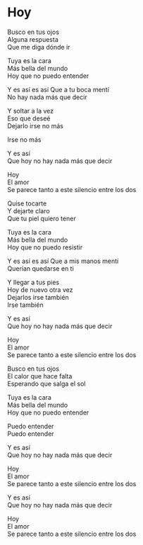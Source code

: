 # Hoy  

Busco en tus ojos  
Alguna respuesta  
Que me diga dónde ir  

Tuya es la cara  
Más bella del mundo  
Hoy que no puedo entender  

Y es así es así
Que a tu boca mentí  
No hay nada más que decir  

Y soltar a la vez  
Eso que deseé  
Dejarlo irse no más  

Irse no más  

Y es así  
Que hoy no hay nada más que decir  

Hoy  
El amor  
Se parece tanto a este silencio entre los dos  

Quise tocarte  
Y dejarte claro  
Que tu piel quiero tener  

Tuya es la cara  
Más bella del mundo  
Hoy que no puedo resistir  

Y es así es así
Que a mis manos mentí  
Querían quedarse en ti  

Y llegar a tus pies  
Hoy de nuevo otra vez  
Dejarlos irse también  
Irse también  

Y es así  
Que hoy no hay nada más que decir  

Hoy  
El amor  
Se parece tanto a este silencio entre los dos  

Busco en tus ojos  
El calor que hace falta  
Esperando que salga el sol  

Tuya es la cara  
Más bella del mundo  
Hoy que no puedo entender  

Puedo entender  
Puedo entender  

Y es así  
Que hoy no hay nada más que decir  

Hoy  
El amor  
Se parece tanto a este silencio entre los dos  

Y es así  
Que hoy no hay nada más que decir  

Hoy  
El amor  
Se parece tanto a este silencio entre los dos  

